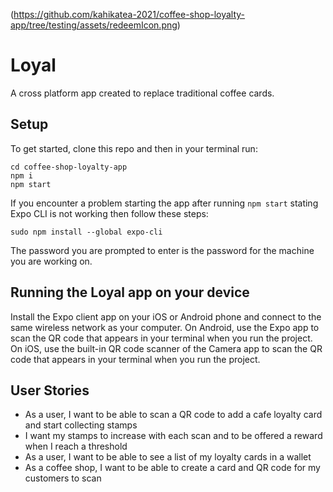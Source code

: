 (https://github.com/kahikatea-2021/coffee-shop-loyalty-app/tree/testing/assets/redeemIcon.png)

# Loyal 
A cross platform app created to replace traditional coffee cards. 

## Setup

To get started, clone this repo and then in your terminal run:

```
cd coffee-shop-loyalty-app
npm i
npm start
```

If you encounter a problem starting the app after running ```npm start``` stating Expo CLI is not working then follow these steps:

```
sudo npm install --global expo-cli
```
The password you are prompted to enter is the password for the machine you are working on.

## Running the Loyal app on your device
Install the Expo client app on your iOS or Android phone and connect to the same wireless network as your computer. 
On Android, use the Expo app to scan the QR code that appears in your terminal when you run the project. 
On iOS, use the built-in QR code scanner of the Camera app to scan the QR code that appears in your terminal when you run the project.


## User Stories
* As a user, I want to be able to scan a QR code to add a cafe loyalty card and start collecting stamps
* I want my stamps to increase with each scan and to be offered a reward when I reach a threshold
* As a user, I want to be able to see a list of my loyalty cards in a wallet
* As a coffee shop, I want to be able to create a card and QR code for my customers to scan
